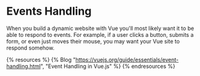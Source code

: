 # Events Handling

When you build a dynamic website with Vue you'll most likely want it to be able to respond to events. For example, if a user clicks a button, submits a form, or even just moves their mouse, you may want your Vue site to respond somehow.

{% resources %}
  {% Blog "https://vuejs.org/guide/essentials/event-handling.html", "Event Handling in Vue.js" %}
{% endresources %}

